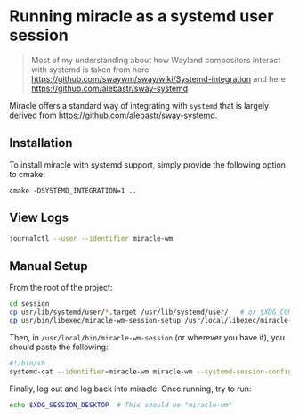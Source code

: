 # Running miracle as a systemd user session

> Most of my understanding about how Wayland compositors interact with systemd
> is taken from here https://github.com/swaywm/sway/wiki/Systemd-integration
> and here https://github.com/alebastr/sway-systemd

Miracle offers a standard way of integrating with `systemd` that is largely
derived from https://github.com/alebastr/sway-systemd.


## Installation
To install miracle with systemd support, simply provide the following option to cmake:

```
cmake -DSYSTEMD_INTEGRATION=1 ..
```

## View Logs
```sh
journalctl --user --identifier miracle-wm
```

## Manual Setup
From the root of the project:

```sh
cd session
cp usr/lib/systemd/user/*.target /usr/lib/systemd/user/   # or $XDG_CONFIG_HOME/systemd/user/ or ~/.config/systemd/user
cp usr/bin/libexec/miracle-wm-session-setup /usr/local/libexec/miracle-wm/miracle-wm-session-setup
```

Then, in `/usr/local/bin/miracle-wm-session` (or wherever you have it), you should paste the following:

```sh
#!/bin/sh
systemd-cat --identifier=miracle-wm miracle-wm --systemd-session-configure=/usr/local/libexec/miracle-wm/miracle-wm-session-setup
```

Finally, log out and log back into miracle. Once running, try to run:

```sh
echo $XDG_SESSION_DESKTOP  # This should be "miracle-wm"
```

